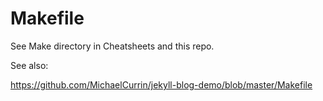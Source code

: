 # Makefile

See Make directory in Cheatsheets and this repo.

See also:

https://github.com/MichaelCurrin/jekyll-blog-demo/blob/master/Makefile
